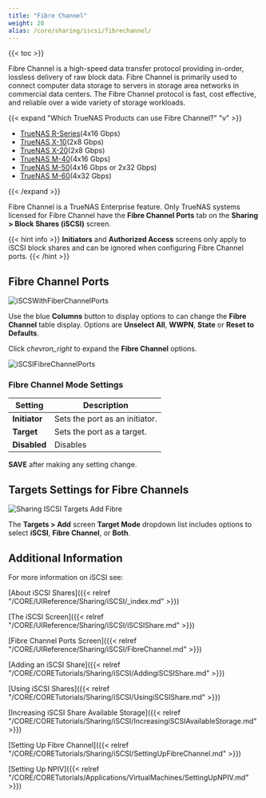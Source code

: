 ```yaml
---
title: "Fibre Channel"
weight: 20
alias: /core/sharing/iscsi/fibrechannel/
---
```


{{< toc >}}

Fibre Channel is a high-speed data transfer protocol providing in-order, lossless delivery of raw block data.
Fibre Channel is primarily used to connect computer data storage to servers in storage area networks in commercial data centers.
The Fibre Channel protocol is fast, cost effective, and reliable over a wide variety of storage workloads.

{{< expand "Which TrueNAS Products can use Fibre Channel?" "v" >}}

* [TrueNAS R-Series](https://www.truenas.com/r-series/)(4x16 Gbps)
* [TrueNAS X-10](https://www.truenas.com/x-series/)(2x8 Gbps)
* [TrueNAS X-20](https://www.truenas.com/x-series/)(2x8 Gbps)
* [TrueNAS M-40](https://www.truenas.com/m-series/)(4x16 Gbps)
* [TrueNAS M-50](https://www.truenas.com/m-series/)(4x16 Gbps or 2x32 Gbps)
* [TrueNAS M-60](https://www.truenas.com/m-series/)(4x32 Gbps)

{{< /expand >}}

Fibre Channel is a TrueNAS Enterprise feature. 
Only TrueNAS systems licensed for Fibre Channel have the **Fibre Channel Ports** tab on the **Sharing > Block Shares (iSCSI)** screen.

{{< hint info >}}
**Initiators** and **Authorized Access** screens only apply to iSCSI block shares and can be ignored when configuring Fibre Channel ports.
{{< /hint >}}

## Fibre Channel Ports


![iSCSWithFiberChannelPorts](/images/CORE/12.0/iSCSWithFibreChannelPorts.png "ISCSI with Fibre Channel Ports")

Use the blue **Columns** button to display options to can change the **Fibre Channel** table display. Options are **Unselect All**, **WWPN**, **State** or **Reset to Defaults**.

Click <i class="material-icons" aria-hidden="true" title="Expand">chevron_right</i> to expand the **Fibre Channel** options. 

![iSCSIFibreChannelPorts](/images/CORE/13.0/iSCSIFibreChannelPorts.png "iSCSI Fiber Channel Ports")

### Fibre Channel Mode Settings
| Setting | Description |
|---------|-------------|
| **Initiator** | Sets the port as an initiator.  |
| **Target** | Sets the port as a target.  |
| **Disabled** | Disables  |

**SAVE** after making any setting change.

## Targets Settings for Fibre Channels 

![Sharing ISCSI Targets Add Fibre](/images/CORE/12.0/SharingISCSITargetsAddFibre.png "ISCSI Targets: Fibre")

The **Targets > Add** screen **Target Mode** dropdown list includes options to select **iSCSI**, **Fibre Channel**, or **Both**.

## Additional Information

For more information on iSCSI see:

[About iSCSI Shares]({{< relref "/CORE/UIReference/Sharing/iSCSI/_index.md" >}})

[The iSCSI Screen]({{< relref "/CORE/UIReference/Sharing/iSCSI/iSCSIShare.md" >}})

[Fibre Channel Ports Screen]({{< relref "/CORE/UIReference/Sharing/iSCSI/FibreChannel.md" >}})

[Adding an iSCSI Share]({{< relref "/CORE/CORETutorials/Sharing/iSCSI/AddingiSCSIShare.md" >}}) 

[Using iSCSI Shares]({{< relref "/CORE/CORETutorials/Sharing/iSCSI/UsingiSCSIShare.md" >}})

[Increasing iSCSI Share Available Storage]({{< relref "/CORE/CORETutorials/Sharing/iSCSI/IncreasingiSCSIAvailableStorage.md" >}})

[Setting Up Fibre Channel]({{< relref "/CORE/CORETutorials/Sharing/iSCSI/SettingUpFibreChannel.md" >}})

[Setting Up NPIV]({{< relref "/CORE/CORETutorials/Applications/VirtualMachines/SettingUpNPIV.md" >}})
